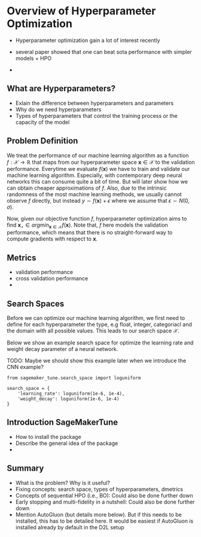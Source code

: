 # Overview of Hyperparameter Optimization



- Hyperparameter optimization gain a lot of interest recently

- several paper showed that one can beat sota performance with simpler models + HPO
- 

## What are Hyperparameters?

- Exlain the difference between hyperparameters and parameters
- Why do we need hyperparameters
- Types of hyperparameters that control the training process or the capacity of the model



## Problem Definition

We treat the performance of our machine learning algorithm as a function $f: \mathcal{X} \rightarrow \mathbb{R}$ that maps from our hyperparameter space $\mathbf{x} \in \mathcal{X}$ to the validation performance. Everytime we evaluate $f(\mathbf{x})$ we have to train and validate our machine learning algorithm. Especially, with contemporary deep neural networks this can consume quite a bit of time. But will later show how we can obtain cheaper approximations of $f$.  Also, due to the intrinsic randomness of the most machine learning methods, we usually cannot observe $f$ directly, but instead $y \sim f(\mathbf{x}) + \epsilon$ where we assume that $\epsilon \sim N(0, \sigma)$.

Now, given our objective function $f$, hyperparameter optimization aims to find $\mathbf{x}_{\star} \in argmin_{\mathbf{x} \in \mathcal{X}} f(\mathbf{x})$. Note that, $f$ here models the validation performance, which means that there is no straight-forward way to compute gradients with respect to $\mathbf{x}$.

## Metrics 

- validation performance
- cross validation performance
- 



## Search Spaces

Before we can optimize our machine learning algorithm, we first need to define for each hyperparameter the type, e.g float, integer, categoriacl and the domain with all possible values. This leads to our search space $\mathcal{X}$.

Below we show an example search space for optimize the learning rate and weight decay parameter of a neural network. 

TODO: Maybe we should show this example later when we introduce the CNN example?

```{.python .input  n=4}
from sagemaker_tune.search_space import loguniform

search_space = {
    'learning_rate': loguniform(1e-6, 1e-4),
    'weight_decay': loguniform(1e-6, 1e-4)
}

```



## Introduction SageMakerTune

- How to install the package
- Describe the general idea of the package
- 



## Summary



- What is the problem? Why is it useful?
- Fixing concepts: search space, types of hyperparameters, dmetrics
- Concepts of sequential HPO (i.e., BO): Could also be done further down
- Early stopping and multi-fidelity in a nutshell: Could also be done further down
- Mention AutoGluon (but details more below). But if this needs to be installed, this has to be detailed here. It would be easiest if AutoGluon is installed already by default in the D2L setup

